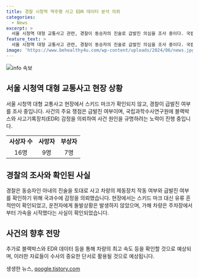 ```yaml
---
title: 경찰 시청역 역주행 사고 EDR 데이터 분석 의뢰
categories:
  - News
excerpt: >
  서울 시청역 대형 교통사고 관련, 경찰이 동승자의 진술로 급발진 의심을 조사 중이다. 국립과학수사연구원에 블랙박스와 EDR 감정을 의뢰했으며, 스키드 마크는 확인되지 않았다. 차량은 가해 전 특별한 상황 없이 가속하며 사고를 일으킨 것으로 파악됐다. 사망자는 9명, 부상자는 7명으로 확인되며 추가 경상 부상자 1명 발생. (150자)
feature_text: >
  서울 시청역 대형 교통사고 관련, 경찰이 동승자의 진술로 급발진 의심을 조사 중이다. 국립과학수사연구원에 블랙박스와 EDR 감정을 의뢰했으며, 스키드 마크는 확인되지 않았다. 차량은 가해 전 특별한 상황 없이 가속하며 사고를 일으킨 것으로 파악됐다. 사망자는 9명, 부상자는 7명으로 확인되며 추가 경상 부상자 1명 발생. (150자)
image: 'https://www.behealthy4u.com/wp-content/uploads/2024/06/news.jpg'
---
```


<p><img src="https://www.behealthy4u.com/wp-content/uploads/2024/06/news.jpg" alt="info 속보" /></p>

<h2 data-ke-size="size26">서울 시청역 대형 교통사고 현장 상황</h2>

<p data-ke-size="size16">서울 시청역 대형 교통사고 현장에서 스키드 마크가 확인되지 않고, 경찰이 급발진 여부를 조사 중입니다. 사건의 주요 쟁점은 급발진 여부이며, 국립과학수사연구원에 블랙박스와 사고기록장치(EDR) 감정을 의뢰하여 사건 원인을 규명하려는 노력이 진행 중입니다.</p>

<table>
    <tbody>
        <tr>
            <td style="text-align: center; height: 17px;"><b>사상자 수</b></td>
            <td style="text-align: center; height: 17px;"><b>사망자</b></td>
            <td style="text-align: center; height: 17px;"><b>부상자</b></td>
        </tr>
        <tr>
            <td style="text-align: center;">16명</td>
            <td style="text-align: center;">9명</td>
            <td style="text-align: center;">7명</td>
        </tr>
    </tbody>
</table>

<h2 data-ke-size="size26">경찰의 조사와 확인된 사실</h2>

<p data-ke-size="size16">경찰은 동승자인 아내의 진술을 토대로 사고 차량의 제동장치 작동 여부와 급발진 여부를 확인하기 위해 국과수에 감정을 의뢰했습니다. 현장에서는 스키드 마크 대신 유류 흔적만이 확인되었고, 운전자에게 돌발상황은 발생하지 않았으며, 가해 차량은 주차장에서부터 가속을 시작했다는 사실이 확인되었습니다.</p>

<h2 data-ke-size="size26">사건의 향후 전망</h2>

<p data-ke-size="size16">추가로 블랙박스와 EDR 데이터 등을 통해 차량의 최고 속도 등을 확인할 것으로 예상되며, 이러한 자료들이 수사의 중요한 단서로 활용될 것으로 예상됩니다.</p>
생생한 뉴스, <a href="https://qoogle.tistory.com" rel="dofollow">qoogle.tistory.com</a>


